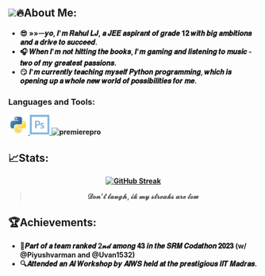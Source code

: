 ## <img src="https://media.giphy.com/media/iY8CRBdQXODJSCERIr/giphy.gif" width="35"><b>:fire:About Me:
- 😎 »»ᅳ𝒚𝒐, 𝑰'𝒎 𝑹𝒂𝒉𝒖𝒍 𝑳𝑱, 𝒂 𝑱𝑬𝑬 𝒂𝒔𝒑𝒊𝒓𝒂𝒏𝒕 𝒐𝒇 𝒈𝒓𝒂𝒅𝒆 𝟏𝟐 𝒘𝒊𝒕𝒉 𝒃𝒊𝒈 𝒂𝒎𝒃𝒊𝒕𝒊𝒐𝒏𝒔 𝒂𝒏𝒅 𝒂 𝒅𝒓𝒊𝒗𝒆 𝒕𝒐 𝒔𝒖𝒄𝒄𝒆𝒆𝒅.
- 🎧 𝑾𝒉𝒆𝒏 𝑰'𝒎 𝒏𝒐𝒕 𝒉𝒊𝒕𝒕𝒊𝒏𝒈 𝒕𝒉𝒆 𝒃𝒐𝒐𝒌𝒔, 𝑰'𝒎 𝒈𝒂𝒎𝒊𝒏𝒈 𝒂𝒏𝒅 𝒍𝒊𝒔𝒕𝒆𝒏𝒊𝒏𝒈 𝒕𝒐 𝒎𝒖𝒔𝒊𝒄 - 𝒕𝒘𝒐 𝒐𝒇 𝒎𝒚 𝒈𝒓𝒆𝒂𝒕𝒆𝒔𝒕 𝒑𝒂𝒔𝒔𝒊𝒐𝒏𝒔.
- 😏 𝑰'𝒎 𝒄𝒖𝒓𝒓𝒆𝒏𝒕𝒍𝒚 𝒕𝒆𝒂𝒄𝒉𝒊𝒏𝒈 𝒎𝒚𝒔𝒆𝒍𝒇 𝑷𝒚𝒕𝒉𝒐𝒏 𝒑𝒓𝒐𝒈𝒓𝒂𝒎𝒎𝒊𝒏𝒈, 𝒘𝒉𝒊𝒄𝒉 𝒊𝒔 𝒐𝒑𝒆𝒏𝒊𝒏𝒈 𝒖𝒑 𝒂 𝒘𝒉𝒐𝒍𝒆 𝒏𝒆𝒘 𝒘𝒐𝒓𝒍𝒅 𝒐𝒇 𝒑𝒐𝒔𝒔𝒊𝒃𝒊𝒍𝒊𝒕𝒊𝒆𝒔 𝒇𝒐𝒓 𝒎𝒆.

<p align="left">
</p>

<h3 align="left">Languages and Tools:</h3>
<p align="left"> <a href="https://www.w3.org/html/" target="_blank" rel="noreferrer"> <img src="https://raw.githubusercontent.com/devicons/devicon/master/icons/python/python-original.svg" alt="python" width="40" height="40"/> <a href="https://www.photoshop.com/en" target="_blank" rel="noreferrer"> <img src="https://raw.githubusercontent.com/devicons/devicon/master/icons/photoshop/photoshop-line.svg" alt="photoshop" width="40" height="40"/> </a>
<img src="https://cdn.jsdelivr.net/gh/devicons/devicon/icons/premierepro/premierepro-original.svg" alt="premierepro" width="40" height="40" /> </a> </p>


## :chart_with_upwards_trend:Stats:
<div align="center">
  
[![GitHub Streak](https://github-readme-streak-stats.herokuapp.com?user=Rahul-LJ&theme=dark&mode=weekly)](https://git.io/streak-stats)
  
>𝓓𝓸𝓷'𝓽 𝓵𝓪𝓾𝓰𝓱, 𝓲𝓴 𝓶𝔂 𝓼𝓽𝓻𝓮𝓪𝓴𝓼 𝓪𝓻𝓮 𝓵𝓸𝔀
  
</div>

## :trophy:Achievements:

* :2nd_place_medal:𝑷𝒂𝒓𝒕 𝒐𝒇 𝒂 𝒕𝒆𝒂𝒎 𝒓𝒂𝒏𝒌𝒆𝒅 2𝓷𝓭 𝒂𝒎𝒐𝒏𝒈 𝟒𝟑 𝒊𝒏 𝒕𝒉𝒆 𝑺𝑹𝑴 𝑪𝒐𝒅𝒂𝒕𝒉𝒐𝒏 𝟐𝟎𝟐𝟑 (w/ @Piyushvarman and @Uvan1532)
* :mag:𝑨𝒕𝒕𝒆𝒏𝒅𝒆𝒅 𝒂𝒏 𝑨𝑰 𝑾𝒐𝒓𝒌𝒔𝒉𝒐𝒑 𝒃𝒚 𝑨𝑰𝑾𝑺 𝒉𝒆𝒍𝒅 𝒂𝒕 𝒕𝒉𝒆 𝒑𝒓𝒆𝒔𝒕𝒊𝒈𝒊𝒐𝒖𝒔 𝑰𝑰𝑻 𝑴𝒂𝒅𝒓𝒂𝒔. 

<!---
Rahul-LJ/Rahul-LJ is a ✨ special ✨ repository because its `README.md` (this file) appears on your GitHub profile.
You can click the Preview link to take a look at your changes.
--->


